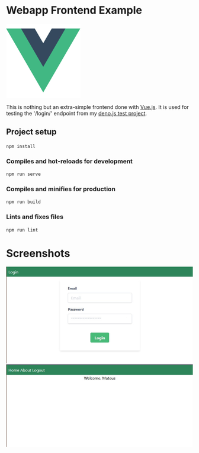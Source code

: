 # Webapp Frontend Example
<img alt="Vue.js Logo" src="./img/vue-logo.png" width="200" height="200" />

This is nothing but an extra-simple frontend done with [Vue.js](https://vuejs.org/). It is used for testing the '/login/' endpoint from my [deno.js test project](https://github.com/mtrissi/denojs-app-CRUD-for-users/blob/master/readme.md).

## Project setup
```
npm install
```

### Compiles and hot-reloads for development
```
npm run serve
```

### Compiles and minifies for production
```
npm run build
```

### Lints and fixes files
```
npm run lint
```

# Screenshots
![Login Page](./img/login_page.jpg "Login Page")
![Home Page](./img/home_page.jpg "Home Page")
